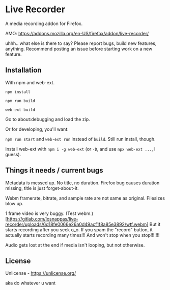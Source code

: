 # Live Recorder

A media recording addon for Firefox.

AMO: https://addons.mozilla.org/en-US/firefox/addon/live-recorder/

uhhh.. what else is there to say? Please report bugs, build new features, anything. Recommend posting an issue before starting work on a new feature.

## Installation

With npm and web-ext.

`npm install`

`npm run build`

`web-ext build`

Go to about:debugging and load the zip.

Or for developing, you'll want:

`npm run start` and `web-ext run` instead of `build`. Still run install, though.

Install web-ext with `npm i -g web-ext` (or `-D`, and use `npx web-ext ...`, I guess).

## Things it needs / current bugs

Metadata is messed up. No title, no duration. Firefox bug causes duration missing, title is just forget-about-it.

Webm framerate, bitrate, and sample rate are not same as original. Filesizes blow up.

1 frame video is very buggy. (Test webm.)[https://gitlab.com/losnappas/live-recorder/uploads/6d18fe0066e26a0d49acf1f8a85e3892/wtf.webm] But it starts recording after you seek o_o. If you spam the "record" button, it actually starts recording many times!!! And won't stop when you stop!!!!!!!

Audio gets lost at the end if media isn't looping, but not otherwise.

## License

Unlicense - https://unlicense.org/

aka do whatever u want

